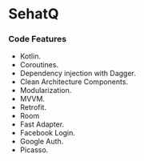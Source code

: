 # SehatQ

### Code Features

- Kotlin.
- Coroutines.
- Dependency injection with Dagger.
- Clean Architecture Components.
- Modularization.
- MVVM.
- Retrofit.
- Room
- Fast Adapter.
- Facebook Login.
- Google Auth.
- Picasso.
